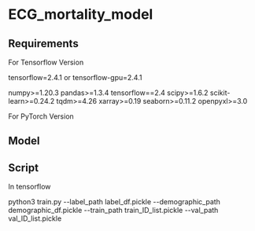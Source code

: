 # ECG_mortality_model



## Requirements

For Tensorflow Version 

tensorflow=2.4.1 or tensorflow-gpu=2.4.1

numpy>=1.20.3
pandas>=1.3.4
tensorflow==2.4
scipy>=1.6.2
scikit-learn>=0.24.2
tqdm>=4.26
xarray>=0.19
seaborn>=0.11.2
openpyxl>=3.0

For PyTorch Version




## Model

## Script

In tensorflow

python3 train.py --label_path label_df.pickle --demographic_path demographic_df.pickle --train_path train_ID_list.pickle --val_path val_ID_list.pickle

